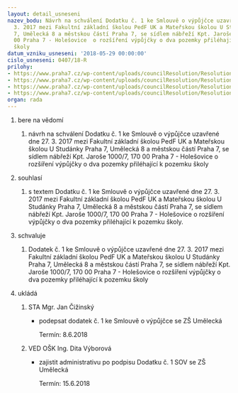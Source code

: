 ```yaml
---
layout: detail_usneseni
nazev_bodu: Návrh na schválení Dodatku č. 1 ke Smlouvě o výpůjčce uzavřené dne 27.
  3. 2017 mezi Fakultní základní školou PedF UK a Mateřskou školou U Studánky Praha
  7, Umělecká 8 a městskou částí Praha 7, se sídlem nábřeží Kpt. Jaroše 1000/7, 170
  00 Praha 7 - Holešovice  o rozšíření výpůjčky o dva pozemky přiléhající k pozemku
  školy
datum_vzniku_usneseni: '2018-05-29 00:00:00'
cislo_usneseni: 0407/18-R
prilohy:
- https://www.praha7.cz/wp-content/uploads/councilResolution/Resolutions/29937/export/Duvodovazprava~359994.docx
- https://www.praha7.cz/wp-content/uploads/councilResolution/Resolutions/29937/export/Dodatek1SOVZSUmelecka~359993.doc
- https://www.praha7.cz/wp-content/uploads/councilResolution/Resolutions/29937/export/SmlouvaovypujcceZSaMSUStudanky~359992.pdf
- https://www.praha7.cz/wp-content/uploads/councilResolution/Resolutions/29937/export/export~361059.pdf
organ: rada
---
```

<ol id="urzList" class="urzList_view"><li class="urzClass1" id=""><span name="1">bere na vědomí</span><ol class="urzOlClass decimal "><li class="urzClass2" id="" style="text-align: left;"><span><p>návrh na schválení Dodatku č. 1 ke Smlouvě o výpůjčce uzavřené dne 27. 3. 2017 mezi Fakultní základní školou PedF UK a Mateřskou školou U Studánky Praha 7, Umělecká 8 a městskou částí Praha 7, se sídlem nábřeží Kpt. Jaroše 1000/7, 170 00 Praha 7 - Holešovice o rozšíření výpůjčky o dva pozemky přiléhající k pozemku školy</p></span></li></ol></li><li class="urzClass1" id=""><span name="26">souhlasí</span><ol class="urzOlClass decimal "><li class="urzClass2" id="" style="text-align: left;"><span><p>s textem Dodatku č. 1 ke Smlouvě o výpůjčce uzavřené dne 27. 3. 2017 mezi Fakultní základní školou PedF UK a Mateřskou školou U Studánky Praha 7, Umělecká 8 a městskou částí Praha 7, se sídlem nábřeží Kpt. Jaroše 1000/7, 170 00 Praha 7 - Holešovice o rozšíření výpůjčky o dva pozemky přiléhající k pozemku školy.</p></span></li></ol></li><li class="urzClass1" id=""><span name="24">schvaluje</span><ol class="urzOlClass decimal "><li class="urzClass2" id="" style="text-align: left;"><span><p>Dodatek č. 1 ke Smlouvě o výpůjčce uzavřené dne 27. 3. 2017 mezi Fakultní základní školou PedF UK a Mateřskou školou U Studánky Praha 7, Umělecká 8 a městskou částí Praha 7, se sídlem nábřeží Kpt. Jaroše 1000/7, 170 00 Praha 7 - Holešovice o rozšíření výpůjčky o dva pozemky přiléhající k pozemku školy</p></span></li></ol></li><li class="urzClass1" id="urzUkoly"><span name="1">ukládá</span><ol class="urzOlClass"><li class="urzClass2"><span><p>STA Mgr. Jan Čižinský</p></span><ul class="urzUlClass"><li class="urzClass3"><span><p>podepsat dodatek č. 1 ke Smlouvě o výpůjčce se ZŠ Umělecká</p></span><span class="urzUkolTermin">  Termín:&nbsp;8.6.2018</span></li></ul></li><li class="urzClass2"><span><p>VED OŠK Ing. Dita Výborová</p></span><ul class="urzUlClass"><li class="urzClass3"><span><p>zajistit administrativu po podpisu Dodatku č. 1 SOV se ZŠ Umělecká</p></span><span class="urzUkolTermin">  Termín:&nbsp;15.6.2018</span></li></ul></li></ol></li></ol>